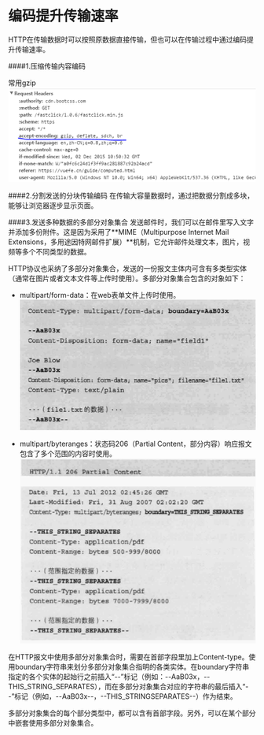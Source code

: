 # 编码提升传输速率

HTTP在传输数据时可以按照原数据直接传输，但也可以在传输过程中通过编码提升传输速率。

####1.压缩传输内容编码

常用gzip
![](gzip.png)

####2.分割发送的分块传输编码
在传输大容量数据时，通过把数据分割成多块，能够让浏览器逐步显示页面。

####3.发送多种数据的多部分对象集合
发送邮件时，我们可以在邮件里写入文字并添加多份附件。这是因为采用了**MIME（Multipurpose Internet Mail Extensions，多用途因特网邮件扩展）**机制，它允许邮件处理文本，图片，视频等多个不同类型的数据。

HTTP协议也采纳了多部分对象集合，发送的一份报文主体内可含有多类型实体（通常在图片或者文本文件等上传时使用）。多部分对象集合包含的对象如下：

* multipart/form-data：在web表单文件上传时使用。
![](multipart-form-data.png)

* multipart/byteranges：状态码206（Partial Content，部分内容）响应报文包含了多个范围的内容时使用。
![](multipart-byte-range.png)

在HTTP报文中使用多部分对象集合时，需要在首部字段里加上Content-type。使用boundary字符串来划分多部分对象集合指明的各类实体。在boundary字符串指定的各个实体的起始行之前插入“--”标记（例如：--AaB03x，--THIS_STRING_SEPARATES），而在多部分对象集合对应的字符串的最后插入“--”标记（例如，--AaB03x--，--THIS_STRINGSEPARATES--）作为结束。

多部分对象集合的每个部分类型中，都可以含有首部字段。另外，可以在某个部分中嵌套使用多部分对象集合。